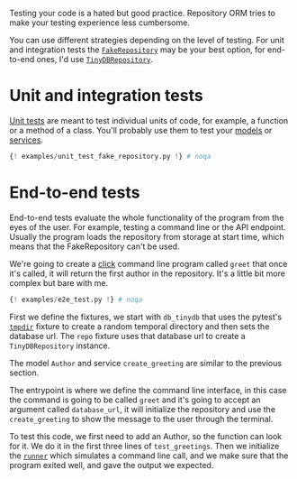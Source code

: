 Testing your code is a hated but good practice. Repository ORM tries to make
your testing experience less cumbersome.

You can use different strategies depending on the level of testing. For unit
and integration tests the [`FakeRepository`](fake_repository.md) may be your best option, for
end-to-end ones, I'd use [`TinyDBRepository`](tinydb_repository.md).

# Unit and integration tests

[Unit tests](https://en.wikipedia.org/wiki/Unit_testing) are meant to test
individual units of code, for example, a function or a method of a class. You'll
probably use them to test your
[models](https://lyz-code.github.io/blue-book/architecture/domain_driven_design/#domain-modeling)
or
[services](https://lyz-code.github.io/blue-book/architecture/service_layer_pattern/).


```python
{! examples/unit_test_fake_repository.py !} # noqa
```

# End-to-end tests

End-to-end tests evaluate the whole functionality of the program from the eyes
of the user. For example, testing a command line or the API endpoint.
Usually the program loads the repository from storage at start time, which means
that the FakeRepository can't be used.

We're going to create
a [click](https://lyz-code.github.io/blue-book/coding/python/click/) command
line program called `greet` that once it's called, it will return the first
author in the repository. It's a little bit more complex but bare with me.

```python
{! examples/e2e_test.py !} # noqa
```

First we define the fixtures, we start with `db_tinydb` that uses the pytest's
[`tmpdir`](https://lyz-code.github.io/blue-book/coding/python/pytest/#the-tmpdir-fixture)
fixture to create a random temporal directory and then sets the database url.
The `repo` fixture uses that database url to create a `TinyDBRepository`
instance.

The model `Author` and service `create_greeting` are similar to the previous
section.

The entrypoint is where we define the command line interface, in this case the
command is going to be called `greet` and it's going to accept an argument
called `database_url`, it will initialize the repository and use the
`create_greeting` to show the message to the user through the terminal.

To test this code, we first need to add an Author, so the function can look for
it. We do it in the first three lines of `test_greetings`. Then we initialize
the
[`runner`](https://lyz-code.github.io/blue-book/coding/python/click/#testing-click-applications)
which simulates a command line call, and we make sure that the program exited
well, and gave the output we expected.
